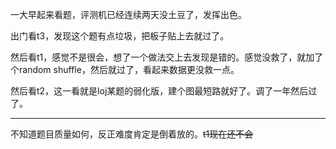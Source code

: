 一大早起来看题，评测机已经连续两天没土豆了，发挥出色。

出门看t3，发现这个题有点垃圾，把板子贴上去就过了。

然后看t1，感觉不是很会，想了一个做法交上去发现是错的。感觉没救了，就加了个random shuffle，然后就过了，看起来数据更没救一点。

然后看t2，这一看就是loj某题的弱化版，建个图最短路就好了。调了一年然后过了。

-----

不知道题目质量如何，反正难度肯定是倒着放的。~~t1现在还不会~~